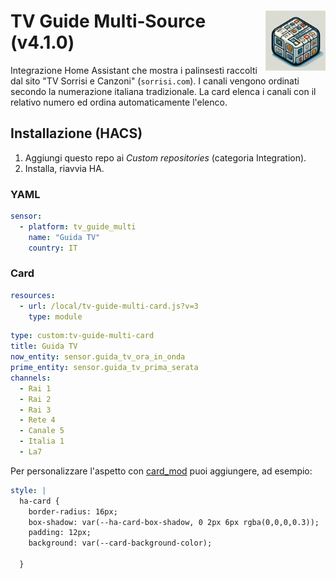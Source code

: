 # <img src="logo.png" width="96" alt="icon" align="right">
# TV Guide Multi‑Source (v4.1.0)

Integrazione Home Assistant che mostra i palinsesti raccolti dal sito
"TV Sorrisi e Canzoni" (`sorrisi.com`). I canali vengono ordinati secondo la
numerazione italiana tradizionale. La card elenca i canali con il relativo numero ed ordina automaticamente l'elenco.


## Installazione (HACS)
1. Aggiungi questo repo ai *Custom repositories* (categoria Integration).
2. Installa, riavvia HA.

### YAML
```yaml
sensor:
  - platform: tv_guide_multi
    name: "Guida TV"
    country: IT
```

### Card
```yaml
resources:
  - url: /local/tv-guide-multi-card.js?v=3
    type: module
```

```yaml
type: custom:tv-guide-multi-card
title: Guida TV
now_entity: sensor.guida_tv_ora_in_onda
prime_entity: sensor.guida_tv_prima_serata
channels:
  - Rai 1
  - Rai 2
  - Rai 3
  - Rete 4
  - Canale 5
  - Italia 1
  - La7
```

Per personalizzare l'aspetto con [card_mod](https://github.com/thomasloven/lovelace-card-mod) puoi aggiungere, ad esempio:

```yaml
style: |
  ha-card {
    border-radius: 16px;
    box-shadow: var(--ha-card-box-shadow, 0 2px 6px rgba(0,0,0,0.3));
    padding: 12px;
    background: var(--card-background-color);

  }
```
